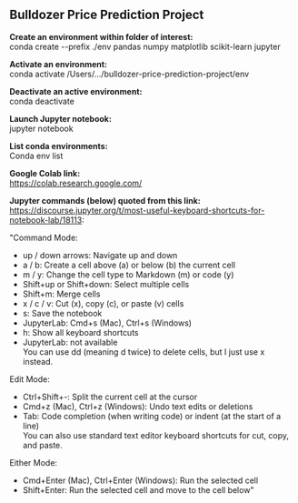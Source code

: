 ## Bulldozer Price Prediction Project <br> 

**Create an environment within folder of interest:** <br>
conda create --prefix ./env pandas numpy matplotlib scikit-learn jupyter <br>

**Activate an environment:** <br>
conda activate /Users/.../bulldozer-price-prediction-project/env <br>                                                                                            

**Deactivate an active environment:** <br>
conda deactivate <br>

**Launch Jupyter notebook:** <br>
jupyter notebook <br>

**List conda environments:** <br>
Conda env list<br>

**Google Colab link:** <br>
https://colab.research.google.com/<br>

**Jupyter commands (below) quoted from this link:** <br>
https://discourse.jupyter.org/t/most-useful-keyboard-shortcuts-for-notebook-lab/18113: <br>

"Command Mode:<br>
* up / down arrows: Navigate up and down <br>
* a / b: Create a cell above (a) or below (b) the current cell <br>
* m / y: Change the cell type to Markdown (m) or code (y) <br>
* Shift+up or Shift+down: Select multiple cells <br>
* Shift+m: Merge cells <br>
* x / c / v: Cut (x), copy (c), or paste (v) cells<br>
* s: Save the notebook<br>
* JupyterLab: Cmd+s (Mac), Ctrl+s (Windows)<br>
* h: Show all keyboard shortcuts<br>
* JupyterLab: not available<br>
You can use dd (meaning d twice) to delete cells, but I just use x instead.<br>

Edit Mode:<br>
* Ctrl+Shift+-: Split the current cell at the cursor<br>
* Cmd+z (Mac), Ctrl+z (Windows): Undo text edits or deletions<br>
* Tab: Code completion (when writing code) or indent (at the start of a line)<br>
You can also use standard text editor keyboard shortcuts for cut, copy, and paste.<br>

Either Mode:<br>
* Cmd+Enter (Mac), Ctrl+Enter (Windows): Run the selected cell<br>
* Shift+Enter: Run the selected cell and move to the cell below"<br>
